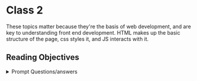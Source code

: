 # Class 2

These topics matter because they're the basis of web development, and are key to understanding front end development. HTML makes up the basic structure of the page, css styles it, and JS interacts with it.

## Reading Objectives

<details markdown="block"><summary>Prompt Questions/answers</summary>

## HTML

### 1.Why is it important to use semantic elements in our HTML?

It gives meaning to the content and structure of a webpage, makes the page more accessible to other users and search engines by clearly defining the purpose of elements in the content.

### 2. How many levels of headings are there in HTML?

There are 6 levels.

### 3.What are some uses for the `<sup>` and `<sub>` elements?

The `<sup>` element is common in exponents and foot notes, the `<sub>` element is common in chemical formulas like H<sub>2</sub>0 and footnote references.

### 4. When using the `<abbr>` element, what attribute must be added to provide the full expansion of the term?

When using the abbreviation element you should include the title for the expanded form of the abbreviated term. it looks like `<abbr title="World Wide Web">WWW</abbr>` ends up looking like <abbr title="World Wide Web">WWW</abbr>


## CSS

### 1. What are ways we can apply CSS to our HTML?

* External stylesheet:
    * A separate file with a .css extension that is referenced via the HTML `<link>` element.
    ```html
    <head>
        <link rel="stylesheet" href="style.css" />
    <head>
    <body>
            <h1>Title</h1>
    <body>

    and then the css sheet
    h1 {
        color: blue;
    }
    ```

* An internal stylesheet
    * which includes the style element in the head

* an in line style
    * which includes the styling in the opening of the element like
    `<h1 style="color: blue;">Hello World</h1>`

### 2. Why should we avoid using inline styles?

They're nonreusable, difficult to maintain, and make it harder to understand the code.

### 3. Review the block of code below and answer the following questions:

```
h2 {
color: black;
padding: 5px;
}
```

#### * What is representing the selector?

The h2 is the selector here

#### * Which components are the CSS declarations?

color: black; padding: 5px;

#### * Which components are considered properties?

The color and padding

## JS

### 1. What data type is a sequence of text enclosed in single quote marks?

A string

### 2. List 4 types of JavaScript operators.

Arithmatic`+`, Assignment`=`, comparision`==`, and conditional operators like if.

### 3. Describe a real world Problem you could solve with a Function.

You can write a function that automatically takes an NFL players yardage from week 1-18 and adds them all together to total out his season yardage.

### 4. An if statement checks a __ and if it evaluates to ___, then the code block will execute.

Conditional True

### 5. What is the use of an else if?

It is used to provide multiple conditions for the conditional to test true and execute

### 6. List 3 different types of comparison operators.

`==`, `!=`, `<=`

### 7. What is the difference between the logical operator && and ||?

`&&` returns true when the conditions on each side is true, and false otherwise

`||` returns true if the condition on either side is true, and false if neither is true.

</details>
